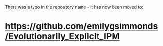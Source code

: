 There was a typo in the repository name - it has now been moved to:

# https://github.com/emilygsimmonds/Evolutionarily_Explicit_IPM
